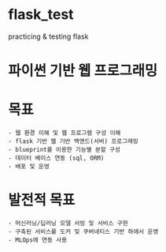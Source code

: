 # flask_test
practicing &amp; testing flask 


# 파이썬 기반 웹 프로그래밍

# 목표
    - 웹 환경 이해 및 웹 프로그램 구성 이해
    - flask 기반 웹 기반 백엔드(서버) 프로그래밍
    - blueprint를 이용한 기능별 분할 구성
    - 데이터 베이스 연동 (sql, ORM)
    - 배포 및 운영

# 발전적 목표
    - 머신러닝/딥러닝 모델 서빙 및 서비스 구현
    - 구축된 서비스를 도커 및 쿠버네티스 기반 하에서 운영
    - MLOps에 연동 사용